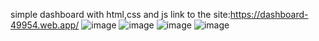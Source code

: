 simple dashboard with html,css and js
link to the site:https://dashboard-49954.web.app/
![image](https://user-images.githubusercontent.com/80512169/179078309-1b66887f-42a8-434a-a3ac-cf510fa7eaf4.png)
![image](https://user-images.githubusercontent.com/80512169/179078340-631f32a9-9a10-4973-9024-edd1344999e2.png)
![image](https://user-images.githubusercontent.com/80512169/179078499-8f56017e-d93a-48ae-97cb-17b4a544062f.png)
![image](https://user-images.githubusercontent.com/80512169/179078562-43589cd5-a888-4367-a95c-90c5d5c932fd.png)

